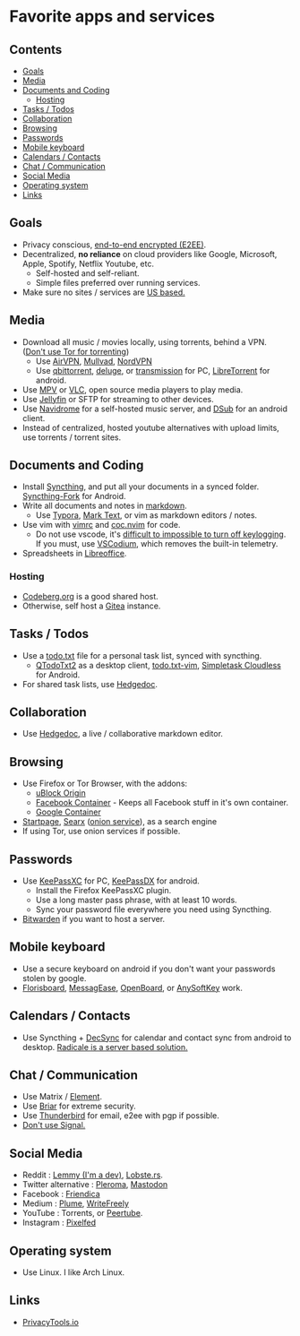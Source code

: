 # Favorite apps and services

## Contents

<!-- toc -->

- [Goals](#goals)
- [Media](#media)
- [Documents and Coding](#documents-and-coding)
  * [Hosting](#hosting)
- [Tasks / Todos](#tasks--todos)
- [Collaboration](#collaboration)
- [Browsing](#browsing)
- [Passwords](#passwords)
- [Mobile keyboard](#mobile-keyboard)
- [Calendars / Contacts](#calendars--contacts)
- [Chat / Communication](#chat--communication)
- [Social Media](#social-media)
- [Operating system](#operating-system)
- [Links](#links)

<!-- tocstop -->

## Goals

- Privacy conscious, [end-to-end encrypted (E2EE)](https://en.wikipedia.org/wiki/End-to-end_encryption).
- Decentralized, **no reliance** on cloud providers like Google, Microsoft, Apple, Spotify, Netflix Youtube, etc. 
  - Self-hosted and self-reliant.
  - Simple files preferred over running services.
- Make sure no sites / services are [US based.](https://www.privacytools.io/providers/#ukusa)

## Media

- Download all music / movies locally, using torrents, behind a VPN. ([Don't use Tor for torrenting](https://blog.torproject.org/bittorrent-over-tor-isnt-good-idea))
  - Use [AirVPN](https://airvpn.org/), [Mullvad](https://mullvad.net/), [NordVPN](https://nordvpn.com/)
  - Use [qbittorrent](https://www.qbittorrent.org/), [deluge](https://www.deluge-torrent.org/), or [transmission](https://transmissionbt.com/) for PC, [LibreTorrent](https://github.com/proninyaroslav/libretorrent) for android.
- Use [MPV](https://mpv.io/) or [VLC](https://www.videolan.org/vlc/download-windows.html), open source media players to play media.
- Use [Jellyfin](https://github.com/jellyfin/jellyfin) or SFTP for streaming to other devices.
- Use [Navidrome](https://github.com/deluan/navidrome) for a self-hosted music server, and [DSub](https://github.com/daneren2005/Subsonic) for an android client.
- Instead of centralized, hosted youtube alternatives with upload limits, use torrents / torrent sites. 

## Documents and Coding

- Install [Syncthing](https://syncthing.net/), and put all your documents in a synced folder. [Syncthing-Fork](https://github.com/Catfriend1/syncthing-android) for Android.
- Write all documents and notes in [markdown](https://github.com/adam-p/markdown-here/wiki/Markdown-Cheatsheet).
  - Use [Typora](https://typora.io/), [Mark Text](https://marktext.github.io/website/), or vim as markdown editors / notes. 
- Use vim with [vimrc](https://github.com/amix/vimrc) and [coc.nvim](https://github.com/neoclide/coc.nvim) for code.
  - Do not use vscode, it's [difficult to impossible to turn off keylogging](https://stackoverflow.com/questions/40451596/visual-studio-code-still-accessing-internet-after-update-and-telemetry-was-disab). If you must, use [VSCodium](https://github.com/VSCodium/vscodium#why-does-this-exist), which removes the built-in telemetry.
- Spreadsheets in [Libreoffice](https://www.libreoffice.org/).

### Hosting

- [Codeberg.org](https://codeberg.org) is a good shared host.
- Otherwise, self host a [Gitea](https://gitea.io/) instance.

## Tasks / Todos

- Use a [todo.txt](http://todotxt.org/) file for a personal task list, synced with syncthing.
  - [QTodoTxt2](https://github.com/QTodoTxt/QTodoTxt2) as a desktop client, [todo.txt-vim](https://github.com/freitass/todo.txt-vim), [Simpletask Cloudless](https://play.google.com/store/apps/details?id=nl.mpcjanssen.simpletask&hl=en_US) for Android.
- For shared task lists, use [Hedgedoc](https://hedgedoc.org/).

## Collaboration

- Use [Hedgedoc](https://hedgedoc.org/), a live / collaborative markdown editor.

## Browsing

- Use Firefox or Tor Browser, with the addons:
  - [uBlock Origin](https://addons.mozilla.org/en-US/firefox/addon/ublock-origin/)
  - [Facebook Container](https://addons.mozilla.org/en-US/firefox/addon/facebook-container) - Keeps all Facebook stuff in it's own container.
  - [Google Container](https://addons.mozilla.org/en-US/firefox/addon/google-container/)
- [Startpage](https://www.startpage.com/), [Searx](https://searx.me/) ([onion service](http://searchb5a7tmimez.onion/)), as a search engine
- If using Tor, use onion services if possible.

## Passwords

- Use [KeePassXC](https://keepassxc.org/) for PC, [KeePassDX](https://www.keepassdx.com/) for android.
  - Install the Firefox KeePassXC plugin.
  - Use a long master pass phrase, with at least 10 words. 
  - Sync your password file everywhere you need using Syncthing.
- [Bitwarden](https://bitwarden.com/) if you want to host a server. 

## Mobile keyboard

- Use a secure keyboard on android if you don't want your passwords stolen by google.
- [Florisboard](https://github.com/florisboard/florisboard), [MessagEase](https://play.google.com/store/apps/details?id=com.exideas.mekb&hl=en_US&gl=US), [OpenBoard](https://f-droid.org/en/packages/org.dslul.openboard.inputmethod.latin/), or [AnySoftKey](https://anysoftkeyboard.github.io/) work.

## Calendars / Contacts

- Use Syncthing + [DecSync](https://github.com/39aldo39/DecSync) for calendar and contact sync from android to desktop. [Radicale is a server based solution. ](https://radicale.org/)

## Chat / Communication

- Use Matrix / [Element](https://element.io/).
- Use [Briar](https://briarproject.org/) for extreme security.
- Use [Thunderbird](https://www.thunderbird.net/en-US/) for email, e2ee with pgp if possible. 
- [Don't use Signal.](why_not_signal.md)

## Social Media

- Reddit : [Lemmy (I'm a dev)](https://github.com/LemmyNet/lemmy), [Lobste.rs](https://github.com/lobsters/lobsters).
- Twitter alternative : [Pleroma](https://pleroma.social/), [Mastodon](https://mastodon.social/)
- Facebook : [Friendica](https://friendi.ca/)
- Medium : [Plume](https://github.com/Plume-org/Plume), [WriteFreely](https://github.com/writeas/writefreely)
- YouTube : Torrents, or [Peertube](https://github.com/Chocobozzz/PeerTube). 
- Instagram : [Pixelfed](https://pixelfed.org/)

## Operating system

- Use Linux. I like Arch Linux. 

## Links

- [PrivacyTools.io](https://www.privacytools.io/)
